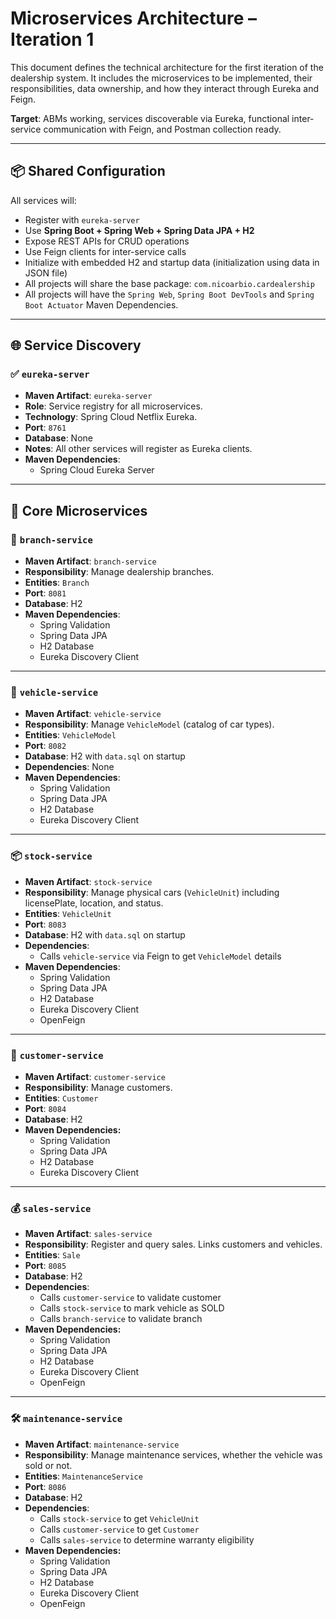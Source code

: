 # Microservices Architecture – Iteration 1

This document defines the technical architecture for the first iteration of the dealership system. It includes the microservices to be implemented, their responsibilities, data ownership, and how they interact through Eureka and Feign.

**Target**: ABMs working, services discoverable via Eureka, functional inter-service communication with Feign, and Postman collection ready.

---

## 📦 Shared Configuration

All services will:
- Register with `eureka-server`
- Use **Spring Boot + Spring Web + Spring Data JPA + H2**
- Expose REST APIs for CRUD operations
- Use Feign clients for inter-service calls
- Initialize with embedded H2 and startup data (initialization using data in JSON file)
- All projects will share the base package: `com.nicoarbio.cardealership`
- All projects will have the `Spring Web`, `Spring Boot DevTools` and `Spring Boot Actuator` Maven Dependencies.

---

## 🌐 Service Discovery

### ✅ `eureka-server`
- **Maven Artifact**: `eureka-server`
- **Role**: Service registry for all microservices.
- **Technology**: Spring Cloud Netflix Eureka.
- **Port**: `8761`
- **Database**: None
- **Notes**: All other services will register as Eureka clients.
- **Maven Dependencies**:
  - Spring Cloud Eureka Server

---

## 🧩 Core Microservices

### 🏢 `branch-service`
- **Maven Artifact**: `branch-service`
- **Responsibility**: Manage dealership branches.
- **Entities**: `Branch`
- **Port**: `8081`
- **Database**: H2
- **Maven Dependencies**:
  - Spring Validation
  - Spring Data JPA
  - H2 Database
  - Eureka Discovery Client

---

### 🚗 `vehicle-service`
- **Maven Artifact**: `vehicle-service`
- **Responsibility**: Manage `VehicleModel` (catalog of car types).
- **Entities**: `VehicleModel`
- **Port**: `8082`
- **Database**: H2 with `data.sql` on startup
- **Dependencies**: None
- **Maven Dependencies**:
  - Spring Validation
  - Spring Data JPA
  - H2 Database
  - Eureka Discovery Client

---

### 📦 `stock-service`
- **Maven Artifact**: `stock-service`
- **Responsibility**: Manage physical cars (`VehicleUnit`) including licensePlate, location, and status.
- **Entities**: `VehicleUnit`
- **Port**: `8083`
- **Database**: H2 with `data.sql` on startup
- **Dependencies**:
  - Calls `vehicle-service` via Feign to get `VehicleModel` details
- **Maven Dependencies**:
  - Spring Validation
  - Spring Data JPA
  - H2 Database
  - Eureka Discovery Client
  - OpenFeign

---

### 👤 `customer-service`
- **Maven Artifact**: `customer-service`
- **Responsibility**: Manage customers.
- **Entities**: `Customer`
- **Port**: `8084`
- **Database**: H2
- **Maven Dependencies:**
  - Spring Validation
  - Spring Data JPA
  - H2 Database
  - Eureka Discovery Client

---

### 💰 `sales-service`
- **Maven Artifact**: `sales-service`
- **Responsibility**: Register and query sales. Links customers and vehicles.
- **Entities**: `Sale`
- **Port**: `8085`
- **Database**: H2
- **Dependencies**:
  - Calls `customer-service` to validate customer
  - Calls `stock-service` to mark vehicle as SOLD
  - Calls `branch-service` to validate branch
- **Maven Dependencies:**
  - Spring Validation
  - Spring Data JPA
  - H2 Database
  - Eureka Discovery Client
  - OpenFeign

---

### 🛠️ `maintenance-service`
- **Maven Artifact**: `maintenance-service`
- **Responsibility**: Manage maintenance services, whether the vehicle was sold or not.
- **Entities**: `MaintenanceService`
- **Port**: `8086`
- **Database**: H2
- **Dependencies**:
  - Calls `stock-service` to get `VehicleUnit`
  - Calls `customer-service` to get `Customer`
  - Calls `sales-service` to determine warranty eligibility
- **Maven Dependencies:**
  - Spring Validation
  - Spring Data JPA
  - H2 Database
  - Eureka Discovery Client
  - OpenFeign
